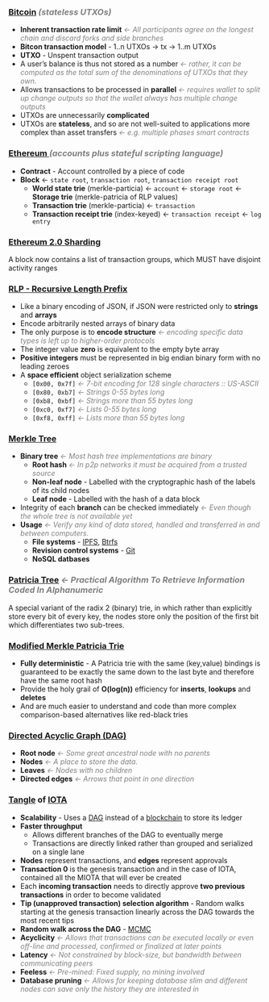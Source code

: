 ### [Bitcoin](https://medium.com/@ConsenSys/thoughts-on-utxo-by-vitalik-buterin-2bb782c67e53) *(stateless UTXOs)*
- **Inherent transaction rate limit** *&larr; All participants agree on the longest chain and discard forks and side branches*
- **Bitcon transaction model** - 1..n UTXOs &rarr; tx &rarr; 1..m UTXOs
- **UTXO** - Unspent transaction output
- A user’s balance is thus not stored as a number *&larr; rather, it can be computed as the total sum of the denominations of UTXOs that they own.*
- Allows transactions to be processed in **parallel** *&larr; requires wallet to split up change outputs so that the wallet always has multiple change outputs*
- UTXOs are unnecessarily **complicated**
- UTXOs are **stateless**, and so are not well-suited to applications more complex than asset transfers *&larr; e.g. multiple phases smart contracts*

### [Ethereum ](C:\home\sag\papers\coins\ethereum\afWDt.jpg) *(accounts plus stateful scripting language)*
- **Contract** - Account controlled by a piece of code
- **Block** &larr; `state root`, `transaction root`, `transaction receipt root`
    - **World state trie** (merkle-particia) &larr; `account` &larr; `storage root` &larr; **Storage trie** (merkle-patricia of RLP values)
    - **Transaction trie** (merkle-particia) &larr; `transaction`
    - **Transaction receipt trie** (index-keyed) &larr; `transaction receipt` &larr; `log entry`

### [Ethereum 2.0 Sharding](https://github.com/ethereum/EIPs/issues/53)
A block now contains a list of transaction groups, which MUST have disjoint activity ranges

### [RLP - Recursive Length Prefix](https://github.com/ethereum/wiki/wiki/RLP)
- Like a binary encoding of JSON, if JSON were restricted only to **strings** and **arrays**
- Encode arbitrarily nested arrays of binary data
- The only purpose is to **encode structure** *&larr; encoding specific data types is left up to higher-order protocols*
- The integer value **zero** is equivalent to the empty byte array
- **Positive integers** must be represented in big endian binary form with no leading zeroes
- A **space efficient** object serialization scheme
    - `[0x00, 0x7f]` *&larr; 7-bit encoding for 128 single characters :: US-ASCII*
    - `[0x80, 0xb7]` *&larr; Strings 0-55 bytes long*
    - `[0xb8, 0xbf]` *&larr; Strings more than 55 bytes long*
    - `[0xc0, 0xf7]` *&larr; Lists 0-55 bytes long*
    - `[0xf8, 0xff]` *&larr; Lists more than 55 bytes long*

### [Merkle Tree](https://en.wikipedia.org/wiki/Merkle_tree)
- **Binary tree** *&larr; Most hash tree implementations are binary*
    - **Root hash** *&larr; In p2p networks it must be acquired from a trusted source*
    - **Non-leaf node** - Labelled with the cryptographic hash of the labels of its child nodes
    - **Leaf node** - Labelled with the hash of a data block
- Integrity of each **branch** can be checked immediately *&larr;  Even though the whole tree is not available yet*
- **Usage** *&larr; Verify any kind of data stored, handled and transferred in and between computers.*
    - **File systems** - [IPFS](https://en.wikipedia.org/wiki/InterPlanetary_File_System), [Btrfs](https://en.wikipedia.org/wiki/Btrfs)
    - **Revision control systems** - [Git](https://en.wikipedia.org/wiki/Git)
    - **NoSQL datbases**

### [Patricia Tree](https://en.wikipedia.org/wiki/Radix_tree) *&larr; Practical Algorithm To Retrieve Information Coded In Alphanumeric*
A special variant of the radix 2 (binary) trie, in which rather than explicitly store every bit of every key, the nodes store only the position of the first bit which differentiates two sub-trees.

### [Modified Merkle Patricia Trie](https://github.com/ethereum/wiki/wiki/Patricia-Tree)
- **Fully deterministic** - A Patricia trie with the same (key,value) bindings is guaranteed to be exactly the same down to the last byte and therefore have the same root hash
- Provide the holy grail of **O(log(n))** efficiency for **inserts**, **lookups** and **deletes**
- And are much easier to understand and code than more complex comparison-based alternatives like red-black tries

### [Directed Acyclic Graph (DAG)](https://en.wikipedia.org/wiki/Directed_acyclic_graph)
- **Root node** *&larr; Some great ancestral node with no parents*
- **Nodes** *&larr; A place to store the data.*
- **Leaves** *&larr; Nodes with no children*
- **Directed edges** *&larr; Arrows that point in one direction*


### [Tangle](https://blog.iota.org/the-tangle-an-illustrated-introduction-4d5eae6fe8d4) of [IOTA](https://www.iota.org)
- **Scalability** - Uses a [DAG](https://en.wikipedia.org/wiki/Directed_acyclic_graph) instead of a [blockchain](https://en.wikipedia.org/wiki/Blockchain) to store its ledger
- **Faster throughput**
    - Allows different branches of the DAG to eventually merge
    - Transactions are directly linked rather than grouped and serialized on a single lane
- **Nodes** represent transactions, and **edges** represent approvals
- **Transaction 0** is the genesis transaction and in the case of IOTA, contained all the MIOTA that will ever be created
- Each **incoming transaction** needs to directly approve **two previous transactions** in order to become validated
- **Tip (unapproved transaction) selection algorithm** - Random walks starting at the genesis transaction linearly across the DAG towards the most recent tips
- **Random walk across the DAG** - [MCMC](https://en.wikipedia.org/wiki/Markov_chain_Monte_Carlo)
- **Acyclicity** *&larr; Allows that transactions can be executed locally or even off-line and processed, confirmed or finalized at later points*
- **Latency** *&larr; Not constrained by block-size, but bandwidth between communicating peers*
- **Feeless** *&larr; Pre-mined: Fixed supply, no mining involved*
- **Database pruning** *&larr; Allows for keeping database slim and different nodes can save only the history they are interested in*
<style>em { color: gray }</style>